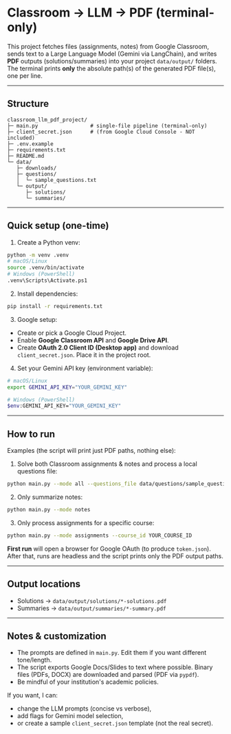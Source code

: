 # Classroom → LLM → PDF (terminal-only)

This project fetches files (assignments, notes) from Google Classroom, sends text to a Large Language Model (Gemini via LangChain), and writes **PDF** outputs (solutions/summaries) into your project `data/output/` folders. The terminal prints **only** the absolute path(s) of the generated PDF file(s), one per line.

---

## Structure

```
classroom_llm_pdf_project/
├─ main.py                 # single-file pipeline (terminal-only)
├─ client_secret.json      # (from Google Cloud Console - NOT included)
├─ .env.example
├─ requirements.txt
├─ README.md
└─ data/
   ├─ downloads/
   ├─ questions/
   │  └─ sample_questions.txt
   └─ output/
      ├─ solutions/
      └─ summaries/
```

---

## Quick setup (one-time)

1. Create a Python venv:
```bash
python -m venv .venv
# macOS/Linux
source .venv/bin/activate
# Windows (PowerShell)
.venv\Scripts\Activate.ps1
```

2. Install dependencies:
```bash
pip install -r requirements.txt
```

3. Google setup:
- Create or pick a Google Cloud Project.
- Enable **Google Classroom API** and **Google Drive API**.
- Create **OAuth 2.0 Client ID (Desktop app)** and download `client_secret.json`. Place it in the project root.

4. Set your Gemini API key (environment variable):
```bash
# macOS/Linux
export GEMINI_API_KEY="YOUR_GEMINI_KEY"

# Windows (PowerShell)
$env:GEMINI_API_KEY="YOUR_GEMINI_KEY"
```

---

## How to run

Examples (the script will print just PDF paths, nothing else):

1. Solve both Classroom assignments & notes and process a local questions file:
```bash
python main.py --mode all --questions_file data/questions/sample_questions.txt --max_items 3
```

2. Only summarize notes:
```bash
python main.py --mode notes
```

3. Only process assignments for a specific course:
```bash
python main.py --mode assignments --course_id YOUR_COURSE_ID
```

**First run** will open a browser for Google OAuth (to produce `token.json`). After that, runs are headless and the script prints only the PDF output paths.

---

## Output locations

- Solutions → `data/output/solutions/*-solutions.pdf`
- Summaries → `data/output/summaries/*-summary.pdf`

---

## Notes & customization

- The prompts are defined in `main.py`. Edit them if you want different tone/length.
- The script exports Google Docs/Slides to text where possible. Binary files (PDFs, DOCX) are downloaded and parsed (PDF via `pypdf`).
- Be mindful of your institution's academic policies.

If you want, I can:
- change the LLM prompts (concise vs verbose),
- add flags for Gemini model selection,
- or create a sample `client_secret.json` template (not the real secret).
